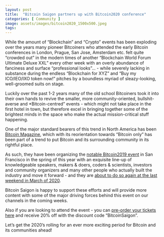 ```yaml
---
layout: post
title:  "Bitcoin Saigon partners up with Bitcoin2020 conference"
categories: [ Community ]
image: assets/images/bitcoin2020_1500x500.jpeg
tags: 
---
```

While the amount of “Blockchain” and “Crypto” events has been exploding over the years many pioneer Bitcoiners who attended the early Bitcoin conferences in London, Prague, San Jose, Amsterdam etc. felt quite “crowded out” in the modern times of another “Blockchain World Forum Ultimate Deluxe XXL” every other week with an overly abundance of fanciness and surface “professional looks”... - while severely lacking in substance during the endless “Blockchain for XYZ” and “Buy my ICO/IEO/IXO token now!” pitches by a boundless myriad of sleazy-looking, well-groomed suits on stage.

Luckily over the past 1-2 years many of the old school Bitcoiners took it into their own hands to revive the smaller, more community-oriented, bullshit-averse and *Bitcoin-centred” events - which might not take place in the first hotel in town, but therefore excel in bringing together some of the brightest minds in the space who make the actual mission-critical stuff happening.

One of the major standard bearers of this trend in North America has been [Bitcoin Magazine](http://www.bitcoinmagazine.com "Bitcoin Magazine"), which with its reorientation towards “Bitcoin only” has been part of a trend to put Bitcoin and its surrounding community in its rightful place.

As such, they have been organizing the [notable Bitcoin2019 event](http://https://www.bitcoin2019conference.com/program "notable Bitcoin2019 event") in San Francisco in the spring of this year with an exquisite line-up of knowledgeable speakers, makers & doers, coders & scientists, investors and community organizers and many other people who actually built the industry and move it forward -  and they are [about to do so again at the last weekend in March of 2020](https://www.bitcoin2020conference.com "about to do so again at the last weekend in March of 2020").

Bitcoin Saigon is happy to support these efforts and will provide more content with some of the major driving forces behind this event  on our channels in the coming weeks.

Also if you are looking to attend the event - you can [pre-order your tickets here](https://www.bitcoin2020conference.com/registration "pre-order your tickets here") and receive 20% off with the discount code “BitcoinSaigon”.

Let’s get the 2020’s rolling for an ever more exciting period for Bitcoin and its communities ahead!

